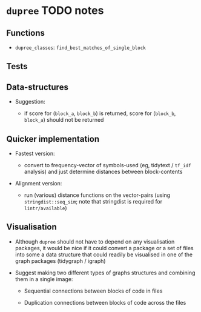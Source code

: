 # `dupree` TODO notes

## Functions

- `dupree_classes`: `find_best_matches_of_single_block`

## Tests

## Data-structures

- Suggestion:

    - if score for (`block_a`, `block_b`) is returned, score for (`block_b`,
    `block_a`) should not be returned

## Quicker implementation

- Fastest version:

    - convert to frequency-vector of symbols-used (eg, tidytext / `tf_idf`
    analysis) and just determine distances between block-contents

- Alignment version:

    - run (various) distance functions on the vector-pairs (using
    `stringdist::seq_sim`; note that stringdist is required for
    `lintr/available`)

## Visualisation

- Although `dupree` should not have to depend on any visualisation packages, it
  would be nice if it could convert a package or a set of files into some a
data structure that could readily be visualised in one of the graph packages
(tidygraph / igraph)

- Suggest making two different types of graphs structures and combining them in
  a single image:

    - Sequential connections between blocks of code in files

    - Duplication connections between blocks of code across the files
